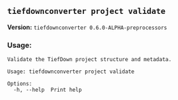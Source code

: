 ## `tiefdownconverter project validate`

**Version:** `tiefdownconverter 0.6.0-ALPHA-preprocessors`

### Usage:
```
Validate the TiefDown project structure and metadata.

Usage: tiefdownconverter project validate

Options:
  -h, --help  Print help
```

